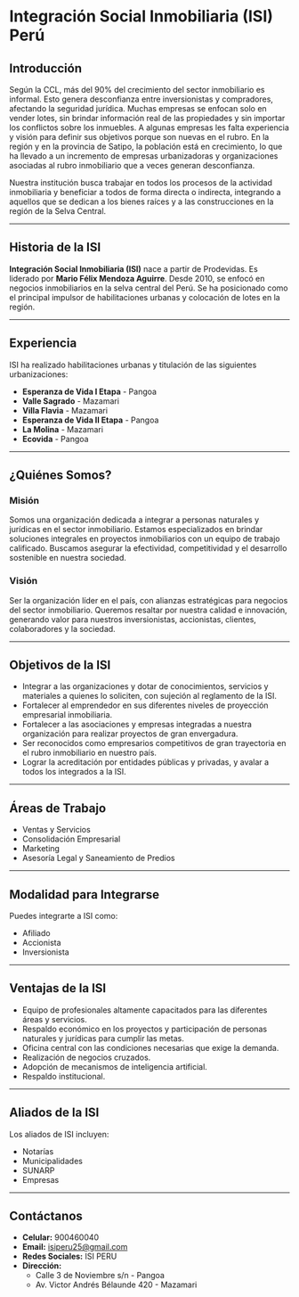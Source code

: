 # Integración Social Inmobiliaria (ISI) Perú

## Introducción

Según la CCL, más del 90% del crecimiento del sector inmobiliario es informal. Esto genera desconfianza entre inversionistas y compradores, afectando la seguridad jurídica. Muchas empresas se enfocan solo en vender lotes, sin brindar información real de las propiedades y sin importar los conflictos sobre los inmuebles. A algunas empresas les falta experiencia y visión para definir sus objetivos porque son nuevas en el rubro. En la región y en la provincia de Satipo, la población está en crecimiento, lo que ha llevado a un incremento de empresas urbanizadoras y organizaciones asociadas al rubro inmobiliario que a veces generan desconfianza.

Nuestra institución busca trabajar en todos los procesos de la actividad inmobiliaria y beneficiar a todos de forma directa o indirecta, integrando a aquellos que se dedican a los bienes raíces y a las construcciones en la región de la Selva Central.

---

## Historia de la ISI

**Integración Social Inmobiliaria (ISI)** nace a partir de Prodevidas. Es liderado por **Mario Félix Mendoza Aguirre**. Desde 2010, se enfocó en negocios inmobiliarios en la selva central del Perú. Se ha posicionado como el principal impulsor de habilitaciones urbanas y colocación de lotes en la región.

---

## Experiencia

ISI ha realizado habilitaciones urbanas y titulación de las siguientes urbanizaciones:

- **Esperanza de Vida I Etapa** - Pangoa
- **Valle Sagrado** - Mazamari
- **Villa Flavia** - Mazamari
- **Esperanza de Vida II Etapa** - Pangoa
- **La Molina** - Mazamari
- **Ecovida** - Pangoa

---

## ¿Quiénes Somos?

### Misión

Somos una organización dedicada a integrar a personas naturales y jurídicas en el sector inmobiliario. Estamos especializados en brindar soluciones integrales en proyectos inmobiliarios con un equipo de trabajo calificado. Buscamos asegurar la efectividad, competitividad y el desarrollo sostenible en nuestra sociedad.

### Visión

Ser la organización líder en el país, con alianzas estratégicas para negocios del sector inmobiliario. Queremos resaltar por nuestra calidad e innovación, generando valor para nuestros inversionistas, accionistas, clientes, colaboradores y la sociedad.

---

## Objetivos de la ISI

- Integrar a las organizaciones y dotar de conocimientos, servicios y materiales a quienes lo soliciten, con sujeción al reglamento de la ISI.
- Fortalecer al emprendedor en sus diferentes niveles de proyección empresarial inmobiliaria.
- Fortalecer a las asociaciones y empresas integradas a nuestra organización para realizar proyectos de gran envergadura.
- Ser reconocidos como empresarios competitivos de gran trayectoria en el rubro inmobiliario en nuestro país.
- Lograr la acreditación por entidades públicas y privadas, y avalar a todos los integrados a la ISI.

---

## Áreas de Trabajo

- Ventas y Servicios
- Consolidación Empresarial
- Marketing
- Asesoría Legal y Saneamiento de Predios

---

## Modalidad para Integrarse

Puedes integrarte a ISI como:

- Afiliado
- Accionista
- Inversionista

---

## Ventajas de la ISI

- Equipo de profesionales altamente capacitados para las diferentes áreas y servicios.
- Respaldo económico en los proyectos y participación de personas naturales y jurídicas para cumplir las metas.
- Oficina central con las condiciones necesarias que exige la demanda.
- Realización de negocios cruzados.
- Adopción de mecanismos de inteligencia artificial.
- Respaldo institucional.

---

## Aliados de la ISI

Los aliados de ISI incluyen:

- Notarías
- Municipalidades
- SUNARP
- Empresas

---

## Contáctanos

- **Celular:** 900460040
- **Email:** isiperu25@gmail.com
- **Redes Sociales:** ISI PERU
- **Dirección:**
  - Calle 3 de Noviembre s/n - Pangoa
  - Av. Victor Andrés Bélaunde 420 - Mazamari
